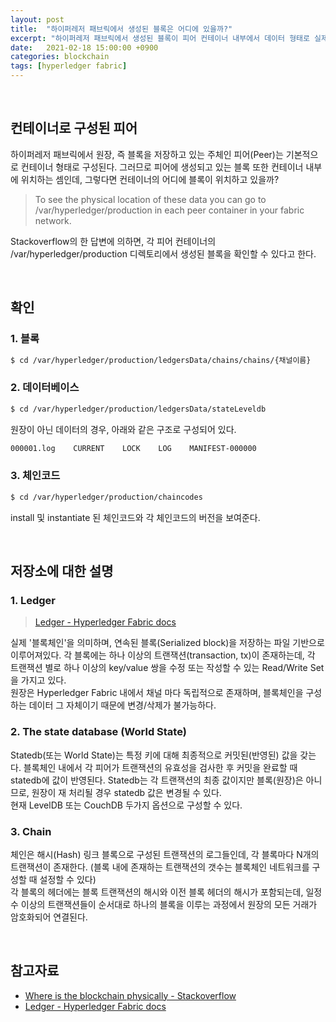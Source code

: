 ```yaml
---
layout: post
title:  "하이퍼레저 패브릭에서 생성된 블록은 어디에 있을까?" 
excerpt: "하이퍼레저 패브릭에서 생성된 블록이 피어 컨테이너 내부에서 데이터 형태로 실제 저장되는 위치를 알아본다."
date:   2021-02-18 15:00:00 +0900
categories: blockchain
tags: [hyperledger fabric]
---
```


<br>

## 컨테이너로 구성된 피어

하이퍼레저 패브릭에서 원장, 즉 블록을 저장하고 있는 주체인 피어(Peer)는 기본적으로 컨테이너 형태로 구성된다. 그러므로 피어에 생성되고 있는 블록 또한 컨테이너 내부에 위치하는 셈인데, 그렇다면 컨테이너의 어디에 블록이 위치하고 있을까? 

> To see the physical location of these data you can go to /var/hyperledger/production in each peer container in your fabric network. 

Stackoverflow의 한 답변에 의하면, 각 피어 컨테이너의 /var/hyperledger/production 디렉토리에서 생성된 블록을 확인할 수 있다고 한다.

<br>

## 확인

### 1. 블록

```bash
$ cd /var/hyperledger/production/ledgersData/chains/chains/{채널이름}
```

### 2. 데이터베이스

```bash
$ cd /var/hyperledger/production/ledgersData/stateLeveldb
```

원장이 아닌 데이터의 경우, 아래와 같은 구조로 구성되어 있다.

```bash
000001.log    CURRENT    LOCK    LOG    MANIFEST-000000
```

### 3. 체인코드

```bash
$ cd /var/hyperledger/production/chaincodes
```

install 및 instantiate 된 체인코드와 각 체인코드의 버전을 보여준다.

<br>

## 저장소에 대한 설명

### 1. Ledger

> [Ledger - Hyperledger Fabric docs](https://hyperledger-fabric.readthedocs.io/en/release/ledger.html)

실제 '블록체인'을 의미하며, 연속된 블록(Serialized block)을 저장하는 파일 기반으로 이루어져있다. 
각 블록에는 하나 이상의 트랜잭션(transaction, tx)이 존재하는데, 각 트랜잭션 별로 하나 이상의 key/value 쌍을 수정 또는 작성할 수 있는 Read/Write Set을 가지고 있다.  
원장은 Hyperledger Fabric 내에서 채널 마다 독립적으로 존재하며, 블록체인을 구성하는 데이터 그 자체이기 때문에 변경/삭제가 불가능하다.

### 2. The state database (World State)

Statedb(또는 World State)는 특정 키에 대해 최종적으로 커밋된(반영된) 값을 갖는다. 블록체인 내에서 각 피어가 트랜잭션의 유효성을 검사한 후 커밋을 완료할 때 statedb에 값이 반영된다. Statedb는 각 트랜잭션의 최종 값이지만 블록(원장)은 아니므로, 원장이 재 처리될 경우 statedb 값은 변경될 수 있다.  
현재 LevelDB 또는 CouchDB 두가지 옵션으로 구성할 수 있다.

### 3. Chain

체인은 해시(Hash) 링크 블록으로 구성된 트랜잭션의 로그들인데, 각 블록마다 N개의 트랜잭션이 존재한다. (블록 내에 존재하는 트랜잭션의 갯수는 블록체인 네트워크를 구성할 때 설정할 수 있다)  
각 블록의 헤더에는 블록 트랜잭션의 해시와 이전 블록 헤더의 해시가 포함되는데, 일정 수 이상의 트랜잭션들이 순서대로 하나의 블록을 이루는 과정에서 원장의 모든 거래가 암호화되어 연결된다.

<br>

## 참고자료
- [Where is the blockchain physically - Stackoverflow](https://stackoverflow.com/questions/48764151/where-is-the-blockchain-physically)
- [Ledger - Hyperledger Fabric docs](https://hyperledger-fabric.readthedocs.io/en/release/ledger.html)

